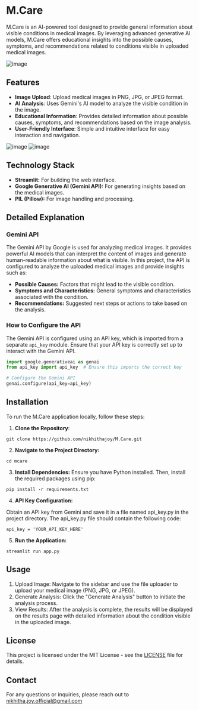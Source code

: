 # M.Care

M.Care is an AI-powered tool designed to provide general information about visible conditions in medical images. By leveraging advanced generative AI models, M.Care offers educational insights into the possible causes, symptoms, and recommendations related to conditions visible in uploaded medical images.

![image](https://github.com/user-attachments/assets/e8c3b31d-38d1-40be-8e6a-c7d92b28fb29)


## Features

- **Image Upload**: Upload medical images in PNG, JPG, or JPEG format.
- **AI Analysis**: Uses Gemini's AI model to analyze the visible condition in the image.
- **Educational Information**: Provides detailed information about possible causes, symptoms, and recommendations based on the image analysis.
- **User-Friendly Interface**: Simple and intuitive interface for easy interaction and navigation.

![image](https://github.com/user-attachments/assets/bf539501-592a-4a29-8d4e-72e62ed28916)
![image](https://github.com/user-attachments/assets/c030290c-bd7b-488a-9c25-20e3fc213b3f)

## Technology Stack

- **Streamlit:** For building the web interface.
- **Google Generative AI (Gemini API):** For generating insights based on the medical images.
- **PIL (Pillow):** For image handling and processing.

## Detailed Explanation

### Gemini API

The Gemini API by Google is used for analyzing medical images. It provides powerful AI models that can interpret the content of images and generate human-readable information about what is visible. In this project, the API is configured to analyze the uploaded medical images and provide insights such as:

- **Possible Causes:** Factors that might lead to the visible condition.
- **Symptoms and Characteristics:** General symptoms and characteristics associated with the condition.
- **Recommendations:** Suggested next steps or actions to take based on the analysis.

### How to Configure the API

The Gemini API is configured using an API key, which is imported from a separate `api_key` module. Ensure that your API key is correctly set up to interact with the Gemini API.

```python
import google.generativeai as genai
from api_key import api_key  # Ensure this imports the correct key

# Configure the Gemini API
genai.configure(api_key=api_key)
```

## Installation

To run the M.Care application locally, follow these steps:
1. **Clone the Repository**:
   
```
git clone https://github.com/nikhithajoy/M.Care.git
```

2. **Navigate to the Project Directory:**
```
cd mcare
```

3. **Install Dependencies:** Ensure you have Python installed. Then, install the required packages using pip:
```
pip install -r requirements.txt
```

4. **API Key Configuration:**

Obtain an API key from Gemini and save it in a file named api_key.py in the project directory.
The api_key.py file should contain the following code:

```
api_key = 'YOUR_API_KEY_HERE'
```

5. **Run the Application:**
```
streamlit run app.py
```

## Usage
1. Upload Image: Navigate to the sidebar and use the file uploader to upload your medical image (PNG, JPG, or JPEG).
2. Generate Analysis: Click the "Generate Analysis" button to initiate the analysis process.
3. View Results: After the analysis is complete, the results will be displayed on the results page with detailed information about the condition visible in the uploaded image.

## License
This project is licensed under the MIT License - see the [LICENSE](LICENSE) file for details.

## Contact
For any questions or inquiries, please reach out to nikhitha.joy.official@gmail.com
